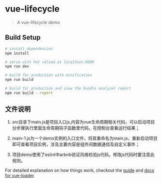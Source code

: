 # vue-lifecycle

> A vue-lifecycle demo

## Build Setup

``` bash
# install dependencies
npm install

# serve with hot reload at localhost:8080
npm run dev

# build for production with minification
npm run build

# build for production and view the bundle analyzer report
npm run build --report
```

## 文件说明

1.  src目录下main.js是项目入口js,内容为vue生命周期相关代码，可以启动项目分步骤执行里面生命周期钩子函数里代码，在控制台查看运行结果；

2.  main-1.js为一个demo实例的入口文件，将其重命名为main.js，重新启动项目即可查看项目实例，涉及主要内容是组件间数据通信及自定义事件；

3.  项目demo使用了eslint中arbnb验证风格检验js代码，修改js代码时要注意此规则。

 

For detailed explanation on how things work, checkout the [guide](http://vuejs-templates.github.io/webpack/) and [docs for vue-loader](http://vuejs.github.io/vue-loader).
